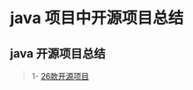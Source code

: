 # java 项目中开源项目总结


## java 开源项目总结


> 1- [26款开源项目](https://blog.csdn.net/weixin_43582101/article/details/99057959)